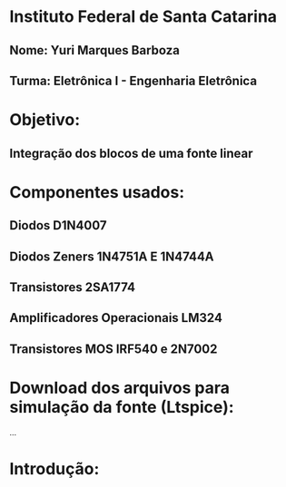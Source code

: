 # Instituto Federal de Santa Catarina
## Nome: Yuri Marques Barboza
## Turma: Eletrônica I - Engenharia Eletrônica

# Objetivo:

## Integração dos blocos de uma fonte linear

# Componentes usados:

## Diodos D1N4007

## Diodos Zeners 1N4751A E 1N4744A

## Transistores 2SA1774

## Amplificadores Operacionais LM324

## Transistores MOS IRF540 e 2N7002

# Download dos arquivos para simulação da fonte (Ltspice):

...

# Introdução:
